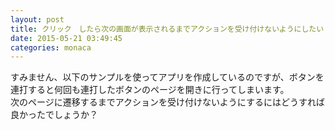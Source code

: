 ```yaml
---
layout: post
title: クリック　したら次の画面が表示されるまでアクションを受け付けないようにしたい
date: 2015-05-21 03:49:45
categories: monaca
---
```

<p>すみません、以下のサンプルを使ってアプリを作成しているのですが、ボタンを連打すると何回も連打したボタンのページを開きに行ってしまいます。<br>
次のページに遷移するまでアクションを受け付けないようにするにはどうすれば良かったでしょうか？</p>
